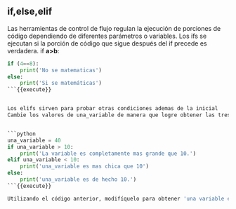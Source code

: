 ## if,else,elif

Las herramientas de control de flujo regulan la ejecución de porciones de código dependiendo de diferentes parámetros o variables.
Los ifs se ejecutan si la porción de código que sigue después del if precede es verdadera.
if **a>b**:



```python
if (4==8):
    print('No se matematicas')
else:
    print('Si se matemáticas')
```{{execute}}


Los elifs sirven para probar otras condiciones ademas de la inicial
Cambie los valores de una_variable de manera que logre obtener las tres salidas.


```python
una_variable = 40
if una_variable > 10:
    print('La variable es completamente mas grande que 10.')
elif una_variable < 10:
    print('una_variable es mas chica que 10')
else: 
    print('una_variable es de hecho 10.')
```{{execute}}

Utilizando el código anterior, modifíquelo para obtener 'una variable es de hecho 10'.
